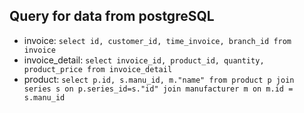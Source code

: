 

## Query for data from postgreSQL
- invoice: `select id, customer_id, time_invoice, branch_id from invoice`
- invoice_detail: `select invoice_id, product_id, quantity, product_price from invoice_detail`
- product: `select p.id, s.manu_id, m."name" from product p join series s on p.series_id=s."id" join manufacturer m on m.id = s.manu_id`

